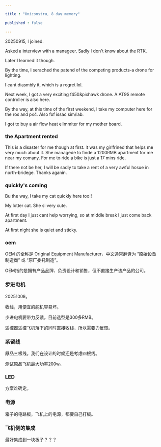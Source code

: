 ```yaml
---

title : "Uniconstru, 8 day memory"

published : false

---
```


20250915, I joined.

Asked a interview with a manageer. Sadly I don't know about the RTK.

Later I learned it though.

By the time, I serached the patend of the competing products-a drone for lighting.

I cant diasmbly it, which is a regret lol.

Next week, I got a very exciting f450&pixhawk drone. A AT9S remote controller is also here.

By the way, at this time of the first weekend, I take my computer here for the ros and px4. Also fof issac sim/lab. 

I got to buy a air flow heat elimmiter for my mother board.

### the Apartment rented 

This is a disaster for me though at first. It was my girlfrined that helps me very much about it. She managede to finde a 1200RMB apartment for me near my comany. For me to ride a bike is just a 17 mins ride.

If there not be her, I will be sadly to take a rent of a very awful hosue in north-bridege. Thanks aganin.


### quickly's coming

Bu the way, I take my cat quickly here too!!

My lotter cat. She si very cute.

At first day I just cant help worrying, so at middle break I just come back apartment.

At first night she is quiet and sticky.

### oem

OEM 的全称是 Original Equipment Manufacturer，中文通常翻译为 “原始设备制造商” 或 “原厂委托制造”。

OEM指的是拥有产品品牌、负责设计和销售，但不直接生产该产品的公司。

### 步进电机

20251009。

收线，用便宜的舵机容易坏。

步进电机要带力反馈。目前选型是300多RMB。

遥控器遥控飞机落下的同时直接收线，所以需要力反馈。

### 系留线

原品三根线。我们在设计的时候还是考虑四根线。

测试原品飞机最大功率200w。

### LED

方案难确定。

### 电源

箱子的电路板，飞机上的电源，都要自己打板。

### 飞机侧的集成

最好集成到一块板子？？？

